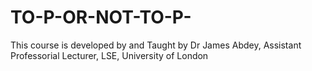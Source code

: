 # TO-P-OR-NOT-TO-P-
This course is developed by and Taught by Dr James Abdey, Assistant Professorial Lecturer, LSE, University of London
